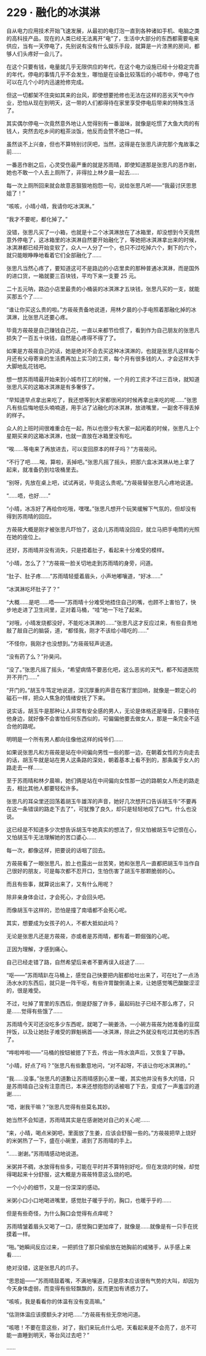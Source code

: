# 229 · 融化的冰淇淋

自从电力应用技术开始飞速发展，从最初的电灯泡一直到各种诸如手机、电脑之类的高科技产品，现在的人类已经无法离开“电”了，生活中大部分的东西都需要电来供应，当有一天停电了，先别说有没有什么娱乐手段，就算是一片漆黑的房间，都够人们头疼好一会儿了。

在这个只要有钱，电量就几乎无限供应的年代，在这个电力设施已经十分稳定完善的年代，停电的事情几乎不会发生，哪怕是在设备比较落后的小城市中，停电了也可以在几个小时内迅速抢修完成。

但这一切都架不住突如其来的台风，即使想要抢修也无法在这样的恶劣天气中作业，恐怕从现在到明天，这一带的人们都得待在家里享受停电后带来的特殊生活了。

其实偶尔停电一次竟然意外地让人觉得别有一番滋味，就像是吃惯了大鱼大肉的有钱人，突然去吃乡间的粗茶淡饭，他反而会赞不绝口一样。

虽然谈不上兴奋，但也不算特别讨厌吧，当然，这得是在张思凡讲完那个鬼故事之前……

一番恶作剧之后，心灵受伤最严重的就是苏雨晴，即使知道那是张思凡的恶作剧，她也不敢一个人去上厕所了，非得拉上林夕晨一起去……

每一次上厕所回来就会故意恶狠狠地抱怨一句，说给张思凡听——“我最讨厌思思姐了！”

“咳咳，小晴小晴，我请你吃冰淇淋。”

“我才不要呢，都化掉了。”

没错，张思凡买了一小箱，也就是十二个冰淇淋放在了冰箱里，却没想到今天竟然意外停电了，这冰箱里的冰淇淋自然要开始融化了，等她把冰淇淋拿出来的时候，冰淇淋都已经开始变软了，众人一人分了一个，也只不过吃掉六个，剩下的六个，就只能眼睁睁地看着它们全部融化了……

张思凡当然心疼了，要知道这可不是路边的小店里卖的那种普通冰淇淋，而是国外的进口货，一箱就要三百块钱，平均下来一支要 25 元。

二十五元呐，路边小店里最贵的小桶装的冰淇淋才五块钱，张思凡买的一支，就能买那五个了……

“谁让你买这么贵的啦。”方莜莜责备地说道，用林夕晨的小手电照着那融化掉的冰淇淋，比张思凡还要心疼。

毕竟方莜莜是自己赚钱自己花，一直以来都节俭惯了，看到作为自己朋友的张思凡损失了一百五十块钱，自然是心疼得不得了了。

如果是方莜莜自己的话，她是绝对不会去买这种冰淇淋的，也就是张思凡这样每个月还有父母寄来的生活费再加上实习的工资，每个月有很多钱的人，才会这样大手大脚地乱花钱吧。

想一想苏雨晴最开始来到小城市打工的时候，一个月的工资才不过三百块，就知道张思凡买的这箱冰淇淋是有多奢侈了。

“早知道早点拿出来吃了，我还想等到大家都很闲的时候再拿出来吃的呢……”张思凡有些后悔地低头喃喃道，用手沾了沾融化的冰淇淋，放进嘴里，一副舍不得丢掉的样子。

众人的上班时间很难重合在一起，所以也很少有大家一起闲着的时候，张思凡上个星期买来的这箱冰淇淋，也就一直放在冰箱里没有吃。

“唉……等电来了再放进去，可以变回原本的样子吗？”方莜莜问。

“不行了吧……唉，算啦，丢掉吧。”张思凡摇了摇头，把那六盒冰淇淋从地上拿了起来，就准备扔到垃圾桶里去。

“别呀，先放在桌上吧，试试再说，毕竟这么贵呢。”方莜莜替张思凡心疼地说道。

“……唔，也好……”

“小晴，冰冻好了再给你吃哦，嘿嘿。”张思凡想开个玩笑缓解下气氛的，但却没有得到苏雨晴的回应。

方莜莜大概是刚才被张思凡吓怕了，这会儿苏雨晴没回应，就立马把手电筒的光照在她的座位上。

还好，苏雨晴并没有消失，只是捂着肚子，看起来十分难受的模样。

“小晴，怎么了？”方莜莜一脸关切地走到苏雨晴的身旁，问道。

“肚子、肚子疼……”苏雨晴轻蹙着眉头，小声地嘟嚷道，“好冰……”

“冰淇淋吃坏肚子了？”

“大概……是吧……唔——”苏雨晴十分难受地捂住自己的嘴，也顾不上害怕了，快步地走进了卫生间里，正对着马桶，“哇”地一下吐了起来。

“对哦，小晴发烧都没好，不能吃冰淇淋的……”张思凡这才反应过来，有些自责地敲了敲自己的脑袋，道，“都怪我，刚才不该给小晴吃的……”

“不怪你，我刚才也没想到。”方莜莜轻声说道。

“没有药了么？”孙昊问。

“没了。”张思凡摇了摇头，“希望病情不要恶化吧，这么恶劣的天气，都不知道医院开不开门……”

“开门的。”胡玉牛笃定地说道，深沉厚重的声音在客厅里回响，就像是一颗定心的磁石一样，把众人焦急的情绪安抚了下来。

说实话，胡玉牛是那种让人非常有安全感的男人，无论是体格还是嗓音，只要待在他身边，就好像不会害怕任何东西似的，可偏偏他要去做女人，那是一条完全不适合他的路呢。

明明是一个所有男人都向往像他这样的纯爷们……

如果说张思凡和方莜莜是站在中间偏向男性一些的那一边，在朝着女性的方向走去的话，胡玉牛就是站在男人这条路的深处，朝着基本上看不到的，那条属于女人的路走去一样……

至于苏雨晴和林夕晨嘛，她们俩是站在中间偏向女性那一边的路朝女人所走的路走去，相比其他人都要轻松许多。

张思凡的耳朵里还回荡着胡玉牛雄浑的声音，她好几次想开口告诉胡玉牛“不要再在这一条错误的路走下去了”，可犹豫了良久，却只是轻轻地叹了口气，什么也没说。

这已经是不知道多少次想告诉胡玉牛她真实的想法了，但又怕被胡玉牛记恨在心，又怕胡玉牛无法理解她的苦口婆心……

每一次，都像这样，把要说的话咽了回去。

方莜莜看了一眼张思凡，脸上也露出一丝苦笑，她和张思凡一直都把胡玉牛当作自己很好的朋友，可是每次都不忍开口，生怕伤害了胡玉牛那颗脆弱的心。

而且有些事，就算说出来了，又有什么用呢？

除非亲身体会过，才会死心，才会回头吧。

而像胡玉牛这样的，恐怕是撞了南墙都不会死心呢。

其实，想要成为女孩子的人，不都大抵如此吗？

无论是张思凡还是方莜莜，亦或者是苏雨晴，都有着一颗倔强的心呢。

正因为理解，才感到痛心。

自己已经走错了路，自然希望后来者不要再误入歧途了……

“呕——”苏雨晴趴在马桶上，感觉自己快要把内脏都给吐出来了，可在吐了一点汤汤水水的东西后，就只是一阵干呕，有些许胃酸倒涌上来，让她感觉嘴巴酸酸涩涩的，很是难受。

不过，吐掉了胃里的东西后，倒是舒服了许多，最起码肚子已经不那么疼了，只是……觉得有些饿了……

苏雨晴今天可还没吃多少东西呢，就喝了一碗姜汤，一小碗方莜莜为她准备的豆腐拌饭，以及让她肚子难受的罪魁祸首——冰淇淋，除此之外就没有吃过其他的东西了。

“哗啦哗啦——”马桶的按钮被摁了下去，传出一阵水浪声后，又恢复了平静。

“小晴，好点了吗？”张思凡有些歉意地问，“对不起呀，不该让你吃冰淇淋的。”

“我……没事。”张思凡的道歉让苏雨晴感到心里一暖，其实他并没有多大的错，只是苏雨晴自己没有注意而已，本来还想抱怨的话被咽了下去，变成了一声羞涩的道谢……

“唔，谢我干嘛？”张思凡觉得有些莫名其妙。

她当然不会知道，苏雨晴其实是在感谢她对自己的关心呢……

“来，小晴，喝点米粥吧，里面放了生姜，应该会舒服一些的。”方莜莜把早上烧好的米粥热了一下，盛在小碗里，递到了苏雨晴的手上。

“……谢谢。”苏雨晴感动地说道。

米粥并不稠，水放得有些多，可能在平时并不算特别好吃，但在发烧的时候，却觉得喝起来十分舒服，这大概是方莜莜特意这么烧的吧。

一个小小的细节，又是一份深深的感动。

米粥小口小口地喝进嘴里，感觉肚子暖乎乎的，胸口，也暖乎乎的……

但是有些奇怪，为什么胸口会觉得有点痒呢？

苏雨晴皱着眉头又喝了一口，感觉胸口更加痒了，就像是……就像是有一只手在抚摸着一样。

“啪。”她瞬间反应过来，一把抓住了那只偷偷放在她胸前的咸猪手，从手感上来看……

绝对没错，这是张思凡的爪子。

“思思姐——”苏雨晴鼓着嘴，不满地嚷道，只是原本应该很有气势的大叫，却因为今天身体虚弱，而变得有些轻飘飘的，反而更加有诱惑力了。

“咳咳，我是看看你的体温有没有变高嘛。”

“估测体温应该摸额头才对吧……”方莜莜有些无奈地问道。

“咳嗯！不要在意这些，对了，我们来玩点什么吧，天看起来是不会亮了，总不可能一直睡到明天，等台风过去吧？”

……
